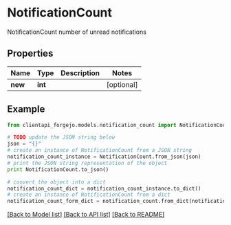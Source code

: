 # NotificationCount

NotificationCount number of unread notifications

## Properties
Name | Type | Description | Notes
------------ | ------------- | ------------- | -------------
**new** | **int** |  | [optional] 

## Example

```python
from clientapi_forgejo.models.notification_count import NotificationCount

# TODO update the JSON string below
json = "{}"
# create an instance of NotificationCount from a JSON string
notification_count_instance = NotificationCount.from_json(json)
# print the JSON string representation of the object
print NotificationCount.to_json()

# convert the object into a dict
notification_count_dict = notification_count_instance.to_dict()
# create an instance of NotificationCount from a dict
notification_count_form_dict = notification_count.from_dict(notification_count_dict)
```
[[Back to Model list]](../README.md#documentation-for-models) [[Back to API list]](../README.md#documentation-for-api-endpoints) [[Back to README]](../README.md)


